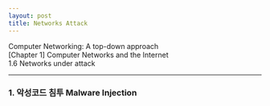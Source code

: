 ```yaml
---
layout: post
title: Networks Attack    
---
```


Computer Networking: A top-down approach  
[Chapter 1] Computer Networks and the Internet  
1.6 Networks under attack  

----

### 1. 악성코드 침투 Malware Injection  
